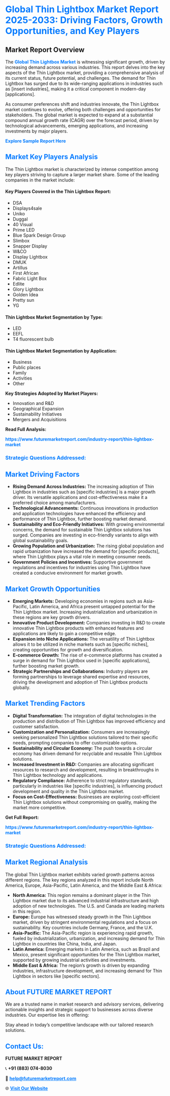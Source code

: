 <h1 style="color: #007BFF;">Global Thin Lightbox Market Report 2025-2033: Driving Factors, Growth Opportunities, and Key Players</h1>

<section id="overview">
<h2>Market Report Overview</h2>
<p>The <a href="https://www.futuremarketreport.com/industry-report/thin-lightbox-market" style="color: #007BFF; text-decoration: none;"><strong>Global Thin Lightbox Market</strong></a> is witnessing significant growth, driven by increasing demand across various industries. This report delves into the key aspects of the Thin Lightbox market, providing a comprehensive analysis of its current status, future potential, and challenges. The demand for Thin Lightbox has surged due to its wide-ranging applications in industries such as [insert industries], making it a critical component in modern-day [applications].</p>
<p>As consumer preferences shift and industries innovate, the Thin Lightbox market continues to evolve, offering both challenges and opportunities for stakeholders. The global market is expected to expand at a substantial compound annual growth rate (CAGR) over the forecast period, driven by technological advancements, emerging applications, and increasing investments by major players.</p>
</section>

<section id="overview">
<p><a href="https://www.futuremarketreport.com/request-sample/reportId=61191" style="color: #007BFF; text-decoration: none;"><strong>Explore Sample Report Here</strong></a></p>
</section>

<section id="key-players">
<h2 style="color: #007BFF;">Market Key Players Analysis</h2>
<p>The Thin Lightbox market is characterized by intense competition among key players striving to capture a larger market share. Some of the leading companies in the market include:</p>
<h4>Key Players Covered in the Thin Lightbox Report:</h4>
<ul><li>DSA</li><li>Displays4sale</li><li>Uniko</li><li>Duggal</li><li>40 Visual</li><li>Prime LED</li><li>Blue Spark Design Group</li><li>Slimbox</li><li>Snapper Display</li><li>W&amp;CO</li><li>Display Lightbox</li><li>DMUK</li><li>Artillus</li><li>First African</li><li>Fabric Light Box</li><li>Edlite</li><li>Glory Lightbox</li><li>Golden Idea</li><li>Pretty sun</li><li>YG</li></ul>
<h4>Thin Lightbox Market Segmentation by Type:</h4>
<ul><li>LED</li><li>EEFL</li><li>T4 fluorescent bulb</li></ul>

<h4>Thin Lightbox Market Segmentation by Application:</h4>
<ul><li>Business</li><li>Public places</li><li>Family</li><li>Activities</li><li>Other</li></ul>
<p><strong>Key Strategies Adopted by Market Players:</strong></p>
<ul>
<li>Innovation and R&D</li>
<li>Geographical Expansion</li>
<li>Sustainability Initiatives</li>
<li>Mergers and Acquisitions</li>
</ul>
</section>

<section>
<p><strong>Read Full Analysis: </strong></p><a href="https://www.futuremarketreport.com/industry-report/thin-lightbox-market" style="color: #007BFF; text-decoration: none;"><strong>https://www.futuremarketreport.com/industry-report/thin-lightbox-market</strong></a>
<h3 style="color: #007BFF;">Strategic Questions Addressed:</h3>
</section>

<section id="driving-factors">
<h2 style="color: #007BFF;">Market Driving Factors</h2>
<ul>
<li><strong>Rising Demand Across Industries:</strong> The increasing adoption of Thin Lightbox in industries such as [specific industries] is a major growth driver. Its versatile applications and cost-effectiveness make it a preferred choice among manufacturers.</li>
<li><strong>Technological Advancements:</strong> Continuous innovations in production and application technologies have enhanced the efficiency and performance of Thin Lightbox, further boosting market demand.</li>
<li><strong>Sustainability and Eco-Friendly Initiatives:</strong> With growing environmental concerns, the demand for sustainable Thin Lightbox solutions has surged. Companies are investing in eco-friendly variants to align with global sustainability goals.</li>
<li><strong>Growing Population and Urbanization:</strong> The rising global population and rapid urbanization have increased the demand for [specific products], where Thin Lightbox plays a vital role in meeting consumer needs.</li>
<li><strong>Government Policies and Incentives:</strong> Supportive government regulations and incentives for industries using Thin Lightbox have created a conducive environment for market growth.</li>
</ul>
</section>

<section id="growth-opportunities">
<h2 style="color: #007BFF;">Market Growth Opportunities</h2>
<ul>
<li><strong>Emerging Markets:</strong> Developing economies in regions such as Asia-Pacific, Latin America, and Africa present untapped potential for the Thin Lightbox market. Increasing industrialization and urbanization in these regions are key growth drivers.</li>
<li><strong>Innovative Product Development:</strong> Companies investing in R&D to create innovative Thin Lightbox products with enhanced features and applications are likely to gain a competitive edge.</li>
<li><strong>Expansion into Niche Applications:</strong> The versatility of Thin Lightbox allows it to be utilized in niche markets such as [specific niches], creating opportunities for growth and diversification.</li>
<li><strong>E-commerce Growth:</strong> The rise of e-commerce platforms has created a surge in demand for Thin Lightbox used in [specific applications], further boosting market growth.</li>
<li><strong>Strategic Partnerships and Collaborations:</strong> Industry players are forming partnerships to leverage shared expertise and resources, driving the development and adoption of Thin Lightbox products globally.</li>
</ul>
</section>

<section id="trending-factors">
<h2 style="color: #007BFF;">Market Trending Factors</h2>
<ul>
<li><strong>Digital Transformation:</strong> The integration of digital technologies in the production and distribution of Thin Lightbox has improved efficiency and customer satisfaction.</li>
<li><strong>Customization and Personalization:</strong> Consumers are increasingly seeking personalized Thin Lightbox solutions tailored to their specific needs, prompting companies to offer customizable options.</li>
<li><strong>Sustainability and Circular Economy:</strong> The push towards a circular economy has driven demand for recyclable and reusable Thin Lightbox solutions.</li>
<li><strong>Increased Investment in R&D:</strong> Companies are allocating significant resources to research and development, resulting in breakthroughs in Thin Lightbox technology and applications.</li>
<li><strong>Regulatory Compliance:</strong> Adherence to strict regulatory standards, particularly in industries like [specific industries], is influencing product development and quality in the Thin Lightbox market.</li>
<li><strong>Focus on Cost-Effectiveness:</strong> Businesses are exploring cost-efficient Thin Lightbox solutions without compromising on quality, making the market more competitive.</li>
</ul>
</section>

<section>
<p><strong>Get Full Report: </strong></p><a href="https://www.futuremarketreport.com/industry-report/thin-lightbox-market" style="color: #007BFF; text-decoration: none;"><strong>https://www.futuremarketreport.com/industry-report/thin-lightbox-market</strong></a>
<h3 style="color: #007BFF;">Strategic Questions Addressed:</h3>
</section>


<section id="regional-analysis">
<h2 style="color: #007BFF;">Market Regional Analysis</h2>
<p>The global Thin Lightbox market exhibits varied growth patterns across different regions. The key regions analyzed in this report include North America, Europe, Asia-Pacific, Latin America, and the Middle East & Africa:</p>
<ul>
<li><strong>North America:</strong> This region remains a dominant player in the Thin Lightbox market due to its advanced industrial infrastructure and high adoption of new technologies. The U.S. and Canada are leading markets in this region.</li>
<li><strong>Europe:</strong> Europe has witnessed steady growth in the Thin Lightbox market, driven by stringent environmental regulations and a focus on sustainability. Key countries include Germany, France, and the U.K.</li>
<li><strong>Asia-Pacific:</strong> The Asia-Pacific region is experiencing rapid growth, fueled by industrialization, urbanization, and increasing demand for Thin Lightbox in countries like China, India, and Japan.</li>
<li><strong>Latin America:</strong> Emerging markets in Latin America, such as Brazil and Mexico, present significant opportunities for the Thin Lightbox market, supported by growing industrial activities and investments.</li>
<li><strong>Middle East & Africa:</strong> The region’s growth is driven by expanding industries, infrastructure development, and increasing demand for Thin Lightbox in sectors like [specific sectors].</li>
</ul>
</section>

<footer>
<h2 style="color: #007BFF;">About FUTURE MARKET REPORT</h2>
<p>We are a trusted name in market research and advisory services, delivering actionable insights and strategic support to businesses across diverse industries. Our expertise lies in offering:</p>

<p>Stay ahead in today’s competitive landscape with our tailored research solutions.</p>

<h2 style="color: #007BFF;">Contact Us:</h2>
<p><strong>FUTURE MARKET REPORT</strong></p>
<p>📞 <strong>+91 (883) 074-8030</strong></p>
<p>📧 <strong><a href="mailto:help@futuremarketreport.com" style="color: #007BFF;">help@futuremarketreport.com</a></strong></p>
<p>🌐 <strong><a href="https://www.futuremarketreport.com/" style="color: #007BFF;">Visit Our Website</a></strong></p>
</footer>